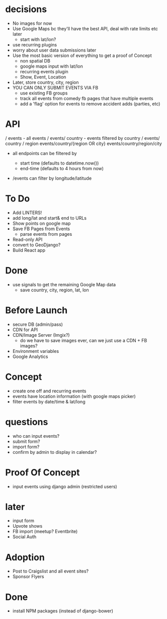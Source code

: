 # decisions
  - No images for now
  - Use Google Maps bc they'll have the best API, deal with rate limits etc later
    -  start with lat/lon?
  - use recurring plugins
  - worry about user data submissions later
  - Use the most basic version of everything to get a proof of Concept
    - non spatial DB
    - google maps input with lat/lon
    - recurring events plugin
    - Show, Event, Location
  - Later, store country, city, region
  - YOU CAN ONLY SUBMIT EVENTS VIA FB
      - use existing FB groups
      - track all events from comedy fb pages that have multiple events
      - add a 'flag' option for events to remove accident adds (parties, etc)


# API
  / events - all events
  / events/ country - events filtered by country
  / events/ country / region
  events/country/{region OR city}
  events/country/region/city

  - all endpoints can be filtered by
    - start time (defaults to datetime.now())
    - end-time (defaults to 4 hours from now)

  - /events can filter by longitude/latitude

# To Do
  - Add LINTERS!
  - add long/lat and start& end to URLs
  - Show points on google map
  - Save FB Pages from Events
    - parse events from pages
  - Read-only API
  - convert to GeoDjango?
  - Build React app

# Done
  - use signals to get the remaining Google Map data
    - save country, city, region, lat, lon


# Before Launch
  - secure DB (admin/pass)
  - CDN for API
  - CDN/Image Server (Imgix?)
    - do we have to save images ever, can we just use a CDN + FB images?
  - Environment variables
  - Google Analytics

# Concept
  - create one off and recurring events
  - events have location information (with google maps picker)
  - filter events by date/time & lat/long

#  questions
  - who can input events?
  - submit form?
  - import form?
  - confirm by admin to display in calendar?



# Proof Of Concept
  - input events using django admin (restricted users)



# later
  - input form
  - Upvote shows
  - FB import (meetup? Eventbrite)
  - Social Auth


# Adoption
   - Post to Craigslist and all event sites?
   - Sponsor Flyers

# Done
  - install NPM packages (instead of django-bower)
